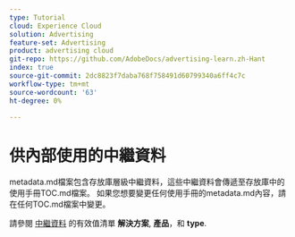 ```yaml
---
type: Tutorial
cloud: Experience Cloud
solution: Advertising
feature-set: Advertising
product: advertising cloud
git-repo: https://github.com/AdobeDocs/advertising-learn.zh-Hant
index: true
source-git-commit: 2dc8823f7daba768f758491d60799340a6ff4c7c
workflow-type: tm+mt
source-wordcount: '63'
ht-degree: 0%

---
```



# 供內部使用的中繼資料

metadata.md檔案包含存放庫層級中繼資料，這些中繼資料會傳遞至存放庫中的使用手冊TOC.md檔案。 如果您想要變更任何使用手冊的metadata.md內容，請在任何TOC.md檔案中變更。

請參閱 [中繼資料](https://experienceleague.adobe.com/docs/authoring-guide-exl/using/editing/user-guide-setup/metadata.html) 的有效值清單 **解決方案**, **產品**，和 **type**.
